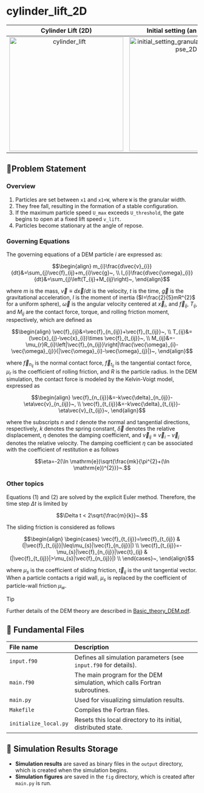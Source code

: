 # cylinder_lift_2D

|Cylinder Lift (2D) | Initial setting (an example) |
|:---:|:---:|
|<img src="https://github.com/user-attachments/assets/fd3fed95-f3f8-4f3f-941c-7b6204d75d1b" alt="cylinder_lift" width=300>|<img src="https://github.com/user-attachments/assets/e6584baf-3145-49ac-9c1c-f4a6d3727e53" alt="initial_setting_granular_column_collapse_2D" width=300>|

## 🚩Problem Statement

### Overview
1. Particles are set between `x1` and `x1+W`, where `W` is the granular width.
2. They free fall, resulting in the formation of a stable configuration.
3. If the maximum particle speed `U_max` exceeds `U_threshold`, the gate begins to open at a fixed lift speed `v_lift`.
4. Particles become stationary at the angle of repose.

### Governing Equations
The governing equations of a DEM particle $i$ are expressed as:
```math
\begin{align}
m_{i}\frac{d\vec{v}_{i}}{dt}&=\sum_{j}\vec{f}_{ij}+m_{i}\vec{g}~, \\
I_{i}\frac{d\vec{\omega}_{i}}{dt}&=\sum_{j}\left(T_{ij}+M_{ij}\right)~,
\end{align}
```
where $m$ is the mass, $\vec{v}\equiv d\vec{x}/dt$ is the velocity, $t$ is the time, $\vec{g}$ is the gravitational acceleration, $I$ is the moment of inertia ($I=\frac{2}{5}mR^{2}$ for a uniform sphere), $\vec{\omega}$ is the angular velocity centered at $\vec{x}_ {i}$, and $\vec{f}_ {ij}$, $T_ {ij}$, and $M_ {ij}$ are the contact force, torque, and rolling friction moment, respectively, which are defined as
```math
\begin{align}
\vec{f}_{ij}&=\vec{f}_{n_{ij}}+\vec{f}_{t_{ij}}~, \\
T_{ij}&=(\vec{x}_{j}-\vec{x}_{i})\times \vec{f}_{t_{ij}}~, \\
M_{ij}&=-\mu_{r}R_{i}\left|\vec{f}_{n_{ij}}\right|\frac{\vec{\omega}_{i}-\vec{\omega}_{j}}{|\vec{\omega}_{i}-\vec{\omega}_{j}|}~,
\end{align}
```
where $\vec{f}_ {n_{ij}}$ is the normal contact force, $\vec{f}_ {t_{ij}}$ is the tangential contact force, $\mu_{r}$ is the coefficient of rolling friction, and $R$ is the particle radius.
In the DEM simulation, the contact force is modeled by the Kelvin-Voigt model, expressed as
```math
\begin{align}
\vec{f}_{n_{ij}}&=-k\vec{\delta}_{n_{ij}}-\eta\vec{v}_{n_{ij}}~, \\
\vec{f}_{t_{ij}}&=-k\vec{\delta}_{t_{ij}}-\eta\vec{v}_{t_{ij}}~,
\end{align}
```
where the subscripts $n$ and $t$ denote the normal and tangential directions, respectively, $k$ denotes the spring constant, $\vec{\delta}$ denotes the relative displacement, $\eta$ denotes the damping coefficient, and $\vec{v}_ {ij}\equiv \vec{v}_ {i}-\vec{v}_ {j}$ denotes the relative velocity.
The damping coefficient $\eta$ can be associated with the coefficient of restitution $\mathrm{e}$ as follows 
```math
\eta=-2(\ln \mathrm{e})\sqrt{\frac{mk}{\pi^{2}+(\ln \mathrm{e})^{2}}}~.
```

### Other topics
Equations (1) and (2) are solved by the explicit Euler method.
Therefore, the time step $\Delta t$ is limited by
```math
\Delta t < 2\sqrt{\frac{m}{k}}~.
```

The sliding friction is considered as follows 
```math
\begin{align}
    \begin{cases}
        \vec{f}_{t_{ij}}=\vec{f}_{t_{ij}} & (|\vec{f}_{t_{ij}}|\leq\mu_{s}|\vec{f}_{n_{ij}}|) \\
        \vec{f}_{t_{ij}}=-\mu_{s}|\vec{f}_{n_{ij}}|\vec{t}_{ij} & (|\vec{f}_{t_{ij}}|>\mu_{s}|\vec{f}_{n_{ij}}|) \\
    \end{cases}~,
\end{align}
```
where $\mu_ {s}$ is the coefficient of sliding friction, $\vec{t}_ {ij}$ is the unit tangential vector.
When a particle contacts a rigid wall, $\mu_ {s}$ is replaced by the coefficient of particle-wall friction $\mu_ {w}$.

> [!TIP]
> Further details of the DEM theory are described in [Basic_theory_DEM.pdf](../../Basic_theory_DEM.pdf).

## 📑 Fundamental Files

|File name|Description|
|:---|:---|
|`input.f90`|Defines all simulation parameters (see `input.f90` for details).|
|`main.f90`|The main program for the DEM simulation, which calls Fortran subroutines.|
|`main.py`|Used for visualizing simulation results.|
|`Makefile`|Compiles the Fortran files.|
|`initialize_local.py`|Resets this local directory to its initial, distributed state.|

## 📁 Simulation Results Storage

- **Simulation results** are saved as binary files in the `output` directory, which is created when the simulation begins.
- **Simulation figures** are saved in the `fig` directory, which is created after `main.py` is run.
